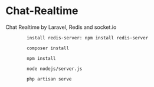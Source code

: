 # Chat-Realtime
Chat Realtime by Laravel, Redis and socket.io

            install redis-server: npm install redis-server 

            composer install
            
            npm install
            
            node nodejs/server.js
            
            php artisan serve
